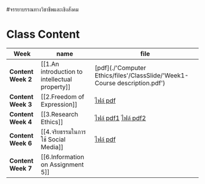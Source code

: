 #จรรยาบรรณทางวิชาชีพและเชิงสังคม 

# Class Content
|**Week**|name|file|
|-----------|-----------|-----------|
| **Content Week 2** | [[1.An introduction to intellectual property]] | [pdf](./'Computer Ethics/files'/ClassSlide/'Week1-Course description.pdf') |
| **Content Week 3** | [[2.Freedom of Expression]] | [ไฟล์ pdf](C:\Users\prosf\Desktop\Ethic\Ethic\week3.pdf) |
| **Content Week 4** | [[3.Research Ethics]] | [ไฟล์ pdf1](C:\Users\prosf\Desktop\Ethic\Ethic\week4.pdf) [ไฟล์ pdf2](C:\Users\prosf\Desktop\Ethic\Ethic\week4_2.pdf) |
| **Content Week 6** | [[4.จริยธรรมในการใช้ Social Media]] | [ไฟล์ pdf](C:\Users\prosf\Desktop\Ethic\Ethic\week6.pdf) |
| **Content Week 7** | [[6.Information on Assignment 5]] | |

#